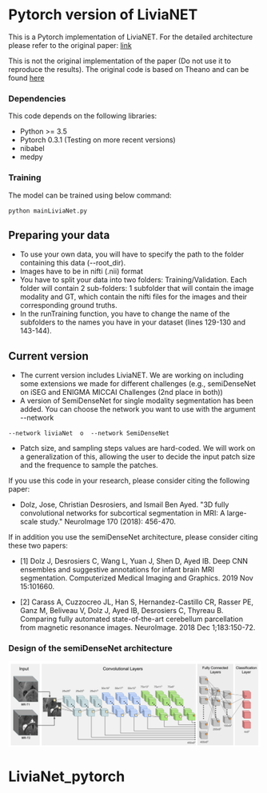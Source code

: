 # Pytorch version of LiviaNET

This is a Pytorch implementation of LiviaNET. For the detailed architecture please refer to the original paper: [link](https://arxiv.org/pdf/1612.03925.pdf)

This is not the original implementation of the paper (Do not use it to reproduce the results). The original code is based on Theano and can be found [here](https://github.com/josedolz/LiviaNET)


### Dependencies
This code depends on the following libraries:

- Python >= 3.5
- Pytorch 0.3.1 (Testing on more recent versions)
- nibabel
- medpy


### Training

The model can be trained using below command:  
```
python mainLiviaNet.py
```

## Preparing your data
- To use your own data, you will have to specify the path to the folder containing this data (--root_dir).
- Images have to be in nifti (.nii) format
- You have to split your data into two folders: Training/Validation. Each folder will contain 2 sub-folders: 1 subfolder that will contain the image modality and GT, which contain the nifti files for the images and their corresponding ground truths. 
- In the runTraining function, you have to change the name of the subfolders to the names you have in your dataset (lines 129-130 and 143-144).

## Current version
- The current version includes LiviaNET. We are working on including some extensions we made for different challenges (e.g., semiDenseNet on iSEG and ENIGMA MICCAI Challenges (2nd place in both))
- A version of SemiDenseNet for single modality segmentation has been added. You can choose the network you want to use with the argument --network
```
--network liviaNet  o  --network SemiDenseNet
```
- Patch size, and sampling steps values are hard-coded. We will work on a generalization of this, allowing the user to decide the input patch size and the frequence to sample the patches.

If you use this code in your research, please consider citing the following paper:

- Dolz, Jose, Christian Desrosiers, and Ismail Ben Ayed. "3D fully convolutional networks for subcortical segmentation in MRI: A large-scale study." NeuroImage 170 (2018): 456-470.

If in addition you use the semiDenseNet architecture, please consider citing these two papers:

- [1] Dolz J, Desrosiers C, Wang L, Yuan J, Shen D, Ayed IB. Deep CNN ensembles and suggestive annotations for infant brain MRI segmentation. Computerized Medical Imaging and Graphics. 2019 Nov 15:101660.

- [2] Carass A, Cuzzocreo JL, Han S, Hernandez-Castillo CR, Rasser PE, Ganz M, Beliveau V, Dolz J, Ayed IB, Desrosiers C, Thyreau B. Comparing fully automated state-of-the-art cerebellum parcellation from magnetic resonance images. NeuroImage. 2018 Dec 1;183:150-72.

### Design of the semiDenseNet architecture
![model](images/semiDenseNet.png)

# LiviaNet_pytorch
